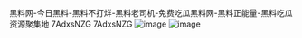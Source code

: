 
黑料网-今日黑料-黑料不打烊-黑料老司机-免费吃瓜黑料网-黑料正能量-黑料吃瓜资源聚集地
7AdxsNZG
7AdxsNZG
![image](https://github.com/user-attachments/assets/0be55491-b0fa-4541-9a82-51c8dd243bd9)
![image](https://github.com/user-attachments/assets/47db2200-e8b5-4d19-841e-05b956ccc70c)
